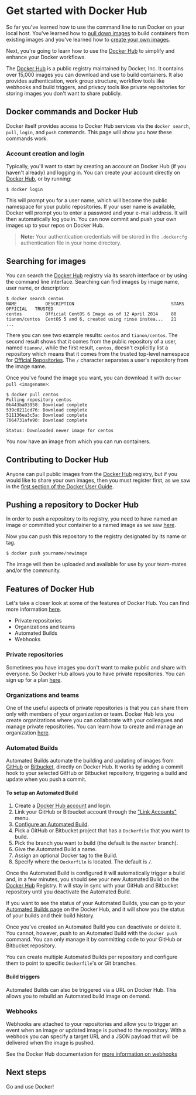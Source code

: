 <!--[metadata]>
+++
title = "Get started with Docker Hub"
description = "Learn how to use the Docker Hub to manage Docker images and work flow"
keywords = ["repo, Docker Hub, Docker Hub, registry, index, repositories, usage, pull image, push image, image,  documentation"]
[menu.main]
parent = "smn_images"
weight = 2
+++
<![end-metadata]-->

# Get started with Docker Hub

So far you've learned how to use the command line to run Docker on your local host.
You've learned how to [pull down images](/userguide/usingdocker/) to build containers
from existing images and you've learned how to [create your own images](/userguide/dockerimages).

Next, you're going to learn how to use the [Docker Hub](https://hub.docker.com) to
simplify and enhance your Docker workflows.

The [Docker Hub](https://hub.docker.com) is a public registry maintained by Docker,
Inc. It contains over 15,000 images you can download and use to build containers. It also
provides authentication, work group structure, workflow tools like webhooks and build
triggers, and privacy tools like private repositories for storing images you don't want
to share publicly.

## Docker commands and Docker Hub

Docker itself provides access to Docker Hub services via the `docker search`,
`pull`, `login`, and `push` commands. This page will show you how these commands work.

### Account creation and login
Typically, you'll want to start by creating an account on Docker Hub (if you haven't
already) and logging in. You can create your account directly on
[Docker Hub](https://hub.docker.com/account/signup/), or by running:

    $ docker login

This will prompt you for a user name, which will become the public namespace for your
public repositories.
If your user name is available, Docker will prompt you to enter a password and your
e-mail address. It will then automatically log you in. You can now commit and
push your own images up to your repos on Docker Hub.

> **Note:**
> Your authentication credentials will be stored in the `.dockercfg`
> authentication file in your home directory.

## Searching for images

You can search the [Docker Hub](https://hub.docker.com) registry via its search
interface or by using the command line interface. Searching can find images by image
name, user name, or description:

    $ docker search centos
    NAME           DESCRIPTION                                     STARS     OFFICIAL   TRUSTED
    centos         Official CentOS 6 Image as of 12 April 2014     88
    tianon/centos  CentOS 5 and 6, created using rinse instea...   21
    ...

There you can see two example results: `centos` and `tianon/centos`. The second
result shows that it comes from the public repository of a user, named
`tianon/`, while the first result, `centos`, doesn't explicitly list a
repository which means that it comes from the trusted top-level namespace for
[Official Repositories](/docker-hub/official_repos). The `/` character separates
a user's repository from the image name.

Once you've found the image you want, you can download it with `docker pull <imagename>`:

    $ docker pull centos
    Pulling repository centos
    0b443ba03958: Download complete
    539c0211cd76: Download complete
    511136ea3c5a: Download complete
    7064731afe90: Download complete

    Status: Downloaded newer image for centos

You now have an image from which you can run containers.

## Contributing to Docker Hub

Anyone can pull public images from the [Docker Hub](https://hub.docker.com)
registry, but if you would like to share your own images, then you must
register first, as we saw in the [first section of the Docker User
Guide](/userguide/dockerhub/).

## Pushing a repository to Docker Hub

In order to push a repository to its registry, you need to have named an image
or committed your container to a named image as we saw
[here](/userguide/dockerimages).

Now you can push this repository to the registry designated by its name or tag.

    $ docker push yourname/newimage

The image will then be uploaded and available for use by your team-mates and/or the
community.

## Features of Docker Hub

Let's take a closer look at some of the features of Docker Hub. You can find more
information [here](https://docs.docker.com/docker-hub/).

* Private repositories
* Organizations and teams
* Automated Builds
* Webhooks

### Private repositories

Sometimes you have images you don't want to make public and share with
everyone. So Docker Hub allows you to have private repositories. You can
sign up for a plan [here](https://registry.hub.docker.com/plans/).

### Organizations and teams

One of the useful aspects of private repositories is that you can share
them only with members of your organization or team. Docker Hub lets you
create organizations where you can collaborate with your colleagues and
manage private repositories. You can learn how to create and manage an organization
[here](https://registry.hub.docker.com/account/organizations/).

### Automated Builds

Automated Builds automate the building and updating of images from
[GitHub](https://www.github.com) or [Bitbucket](http://bitbucket.com), directly on Docker
Hub. It works by adding a commit hook to your selected GitHub or Bitbucket repository,
triggering a build and update when you push a commit.

#### To setup an Automated Build

1.  Create a [Docker Hub account](https://hub.docker.com/) and login.
2.  Link your GitHub or Bitbucket account through the ["Link Accounts"](https://registry.hub.docker.com/account/accounts/) menu.
3.  [Configure an Automated Build](https://registry.hub.docker.com/builds/add/).
4.  Pick a GitHub or Bitbucket project that has a `Dockerfile` that you want to build.
5.  Pick the branch you want to build (the default is the `master` branch).
6.  Give the Automated Build a name.
7.  Assign an optional Docker tag to the Build.
8.  Specify where the `Dockerfile` is located. The default is `/`.

Once the Automated Build is configured it will automatically trigger a
build and, in a few minutes, you should see your new Automated Build on the [Docker Hub](https://hub.docker.com)
Registry. It will stay in sync with your GitHub and Bitbucket repository until you
deactivate the Automated Build.

If you want to see the status of your Automated Builds, you can go to your
[Automated Builds page](https://registry.hub.docker.com/builds/) on the Docker Hub,
and it will show you the status of your builds and their build history.

Once you've created an Automated Build you can deactivate or delete it. You
cannot, however, push to an Automated Build with the `docker push` command.
You can only manage it by committing code to your GitHub or Bitbucket
repository.

You can create multiple Automated Builds per repository and configure them
to point to specific `Dockerfile`'s or Git branches.

#### Build triggers

Automated Builds can also be triggered via a URL on Docker Hub. This
allows you to rebuild an Automated build image on demand.

### Webhooks

Webhooks are attached to your repositories and allow you to trigger an
event when an image or updated image is pushed to the repository. With
a webhook you can specify a target URL and a JSON payload that will be
delivered when the image is pushed.

See the Docker Hub documentation for [more information on
webhooks](https://docs.docker.com/docker-hub/repos/#webhooks)

## Next steps

Go and use Docker!

